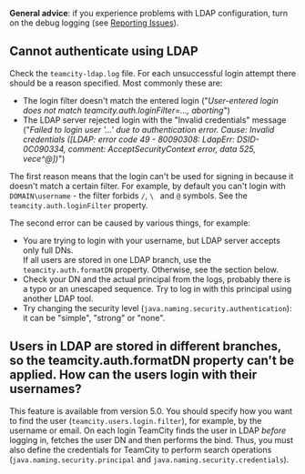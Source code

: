 [//]: # (title: LDAP Troubleshooting)
[//]: # (auxiliary-id: LDAP Troubleshooting)

__General advice__: if you experience problems with LDAP configuration, turn on the debug logging (see [Reporting Issues](reporting-issues.md)).

## Cannot authenticate using LDAP

Check the `teamcity-ldap.log` file. For each unsuccessful login attempt there should be a reason specified. Most commonly these are:
	
* The login filter doesn't match the entered login ("_User-entered login does not match teamcity.auth.loginFilter=..., aborting_")
* The LDAP server rejected login with the "Invalid credentials" message ("_Failed to login user '...' due to authentication error. Cause: Invalid credentials (\[LDAP: error code 49 - 80090308: LdapErr: DSID\-0C090334, comment: AcceptSecurityContext error, data 525, vece\^\@\])_")


The first reason means that the login can't be used for signing in because it doesn't match a certain filter. For example, by default you can't login with `DOMAIN\username` \- the filter forbids `/`, `\ ` and `@` symbols. See the `teamcity.auth.loginFilter` property.

The second error can be caused by various things, for example:
	
* You are trying to login with your username, but LDAP server accepts only full DNs.   
If all users are stored in one LDAP branch, use the `teamcity.auth.formatDN` property. Otherwise, see the section below.
* Check your DN and the actual principal from the logs, probably there is a typo or an unescaped sequence. Try to log in with this principal using another LDAP tool.
* Try changing the security level (`java.naming.security.authentication`): it can be "simple", "strong" or "none".

## Users in LDAP are stored in different branches, so the teamcity.auth.formatDN property can't be applied. How can the users login with their usernames?

This feature is available from version 5.0. You should specify how you want to find the user (`teamcity.users.login.filter`), for example, by the username or email. On each login TeamCity finds the user in LDAP _before_ logging in, fetches the user DN and then performs the bind. Thus, you must also define the credentials for TeamCity to perform search operations (`java.naming.security.principal` and `java.naming.security.credentials`).
